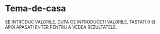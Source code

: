 # Tema-de-casa
SE INTRODUC VALORILE.
DUPA CE INTRODUCETI VALORILE, TASTATI 0 SI APOI APASATI ENTER PENTRU A VEDEA REZULTATELE.
